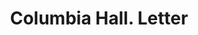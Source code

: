 ---
doi: 10.7916/D8J97JH3
date_other: '1870'
date_other_textual: 1870-1879
form: correspondence
genre:
- Letters (correspondence)
name:
- Columbia Hall
object_in_context_url: https://biggert.cul.columbia.edu/items/view/ave_biggert_00927
subject_hierarchical_geographic:
- Lebanon Springs, New York, United States
subject_name:
- Columbia Hall
title: Columbia Hall. Letter
sort_title: Columbia Hall. Letter
call_number: ave_biggert_00927
coordinates:
- 42.46388888888889,-73.3963888888889
pid: ave_biggert_00927
identifiers: ave_biggert_00927
thumbnail: https://derivativo-3.library.columbia.edu/iiif/2/ldpd:345934/full/!256,256/0/native.jpg
permalink: "/biggert/ave_biggert_00927/"
layout: iiif-image-page
---